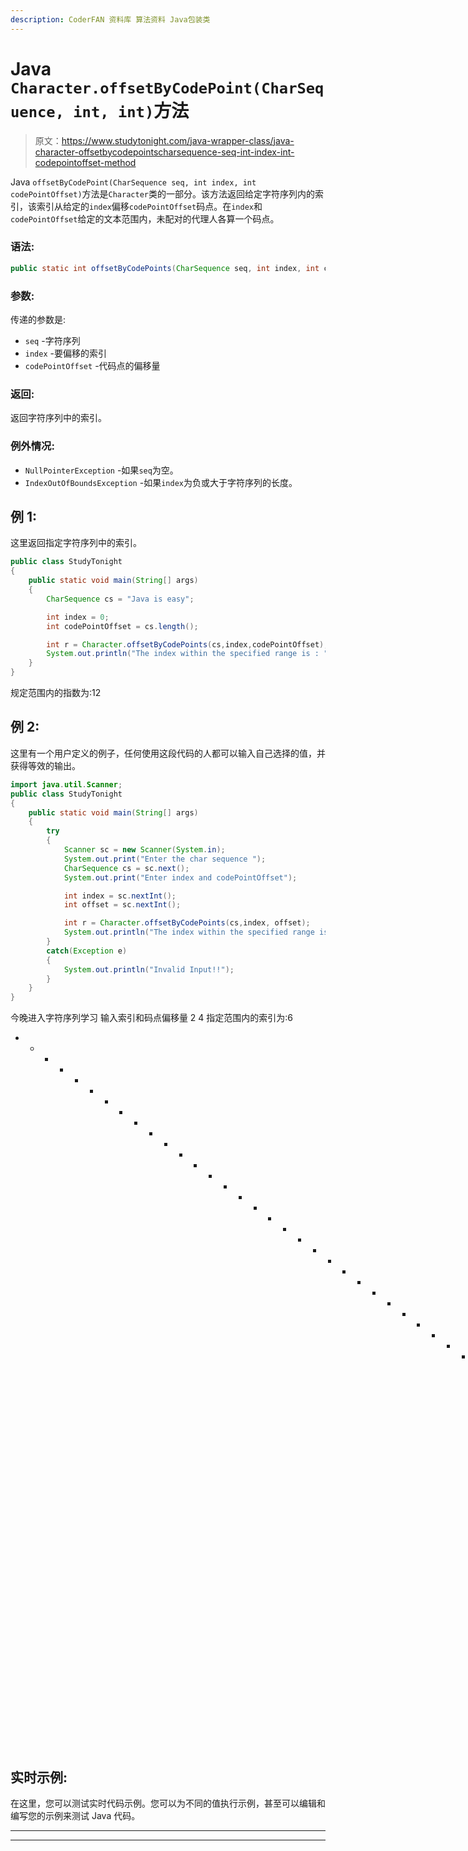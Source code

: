 ```yaml
---
description: CoderFAN 资料库 算法资料 Java包装类
---
```


# Java `Character.offsetByCodePoint(CharSequence, int, int)`方法

> 原文：<https://www.studytonight.com/java-wrapper-class/java-character-offsetbycodepointscharsequence-seq-int-index-int-codepointoffset-method>

Java `offsetByCodePoint(CharSequence seq, int index, int codePointOffset)`方法是`Character`类的一部分。该方法返回给定字符序列内的索引，该索引从给定的`index`偏移`codePointOffset`码点。在`index`和`codePointOffset`给定的文本范围内，未配对的代理人各算一个码点。

### 语法:

```java
public static int offsetByCodePoints(CharSequence seq, int index, int codePointOffset)
```

### 参数:

传递的参数是:

*   `seq` -字符序列
*   `index` -要偏移的索引
*   `codePointOffset` -代码点的偏移量

### 返回:

返回字符序列中的索引。

### 例外情况:

*   `NullPointerException` -如果`seq`为空。
*   `IndexOutOfBoundsException` -如果`index`为负或大于字符序列的长度。

## 例 1:

这里返回指定字符序列中的索引。

```java
public class StudyTonight
{  
	public static void main(String[] args)
	{  
		CharSequence cs = "Java is easy"; 

		int index = 0;  
		int codePointOffset = cs.length();  

		int r = Character.offsetByCodePoints(cs,index,codePointOffset);  
		System.out.println("The index within the specified range is : " + r);  
	}
}
```

规定范围内的指数为:12

## 例 2:

这里有一个用户定义的例子，任何使用这段代码的人都可以输入自己选择的值，并获得等效的输出。

```java
import java.util.Scanner; 
public class StudyTonight
{  
	public static void main(String[] args)
	{  
		try
		{
			Scanner sc = new Scanner(System.in); 
			System.out.print("Enter the char sequence ");
			CharSequence cs = sc.next();
			System.out.print("Enter index and codePointOffset");

			int index = sc.nextInt();
			int offset = sc.nextInt();

			int r = Character.offsetByCodePoints(cs,index, offset);  
			System.out.println("The index within the specified range is : " + r);
		}
		catch(Exception e)
		{
			System.out.println("Invalid Input!!");
		}
	}
} 
```

今晚进入字符序列学习
输入索引和码点偏移量 2 4
指定范围内的索引为:6
* * * * * * * * * * * * * * * * * * * * * * * * * * * * * * * * * * * T4】输入字符序列无限
输入索引和码点偏移量 0 9
无效输入！！

## 实时示例:

在这里，您可以测试实时代码示例。您可以为不同的值执行示例，甚至可以编辑和编写您的示例来测试 Java 代码。

* * *

* * *